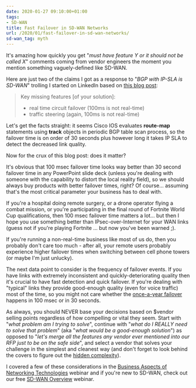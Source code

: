 ```yaml
---
date: 2020-01-27 09:10:00+01:00
tags:
- SD-WAN
title: Fast Failover in SD-WAN Networks
url: /2020/01/fast-failover-in-sd-wan-networks/
sd-wan_tag: myth
---
```

It's amazing how quickly you get "*must have feature Y or it should not be called X*" comments coming from vendor engineers the moment you mention something vaguely-defined like SD-WAN.

Here are just two of the claims I got as a response to "*BGP with IP-SLA is SD-WAN*" trolling I started on LinkedIn based on [this blog post](/2019/10/changing-cisco-ios-bgp-policies-based/):

> Key missing features \[of your solution\]:
>
> -   real time circuit failover (100ms is not real-time)
> -   traffic steering (again, 100ms is not real-time)

Let's get the facts straight: it seems Cisco IOS evaluates **route-map** statements using **track** objects in periodic BGP table scan process, so the failover time is on order of 30 seconds plus however long it takes IP SLA to detect the decreased link quality.
<!--more-->
Now for the crux of this blog post: does it matter?

It's obvious that 100 msec failover time looks way better than 30 second failover time in any PowerPoint slide deck (unless you're dealing with someone with the capability to distort the local reality field), so we should always buy products with better failover times, right? Of course... assuming that's the most critical parameter your business has to deal with.

If you're a hospital doing remote surgery, or a drone operator flying a combat mission, or you're participating in the final round of Fortnite World Cup qualifications, then 100 msec failover time matters a lot... but then I hope you use something better than IPsec-over-Internet for your WAN links (guess not if you're playing Fortnite ... but now you've been warned ;).

If you're running a non-real-time business like most of us do, then you probably don't care too much - after all, your remote users probably experience higher failover times when switching between cell phone towers (or maybe I'm just unlucky).

The next data point to consider is the frequency of failover events. If you have links with extremely inconsistent and quickly-deteriorating quality then it's crucial to have fast detection and quick failover. If you're dealing with "typical" links they provide good-enough quality (even for voice traffic) most of the time, so you might not care whether the [once-a-year failover](/2019/06/know-thy-environment-before-redesigning/) happens in 100 msec or in 30 seconds.

As always, you should NEVER base your decisions based on \$vendor selling points regardless of how compelling or vital they seem. Start with "*what problem am I trying to solve*", continue with "*what do I REALLY need to solve that problem*" (aka "*what would be a good-enough solution*") as opposed to "*let's merge all the features any vendor ever mentioned into our RFP just to be on the safe side*", and select a vendor that solves your challenge in the simplest and cleanest way (and don't forget to look behind the covers to figure out the [hidden complexity](/2018/02/we-do-magic-crypto-with-no-impact-and/)).

I covered a few of these considerations in the [Business Aspects of Networking Technologies](https://www.ipspace.net/Business_Aspects_of_Networking_Technologies) webinar and if you're new to SD-WAN, check out our free [SD-WAN Overview](https://www.ipspace.net/SD-WAN_Overview) webinar.
